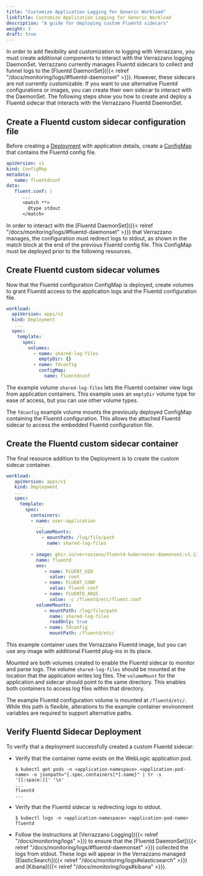```yaml
---
title: "Customize Application Logging for Generic Workload"
linkTitle: Customize Application Logging for Generic Workload
description: "A guide for deploying custom Fluentd sidecars"
weight: 3
draft: true
---
```


In order to add flexibility and customization to logging with Verrazzano, you must create additional components to interact with the Verrazzano logging DaemonSet.
Verrazzano currently manages Fluentd sidecars to collect and funnel logs to the [Fluentd DaemonSet]({{< relref "/docs/monitoring/logs/#fluentd-daemonset" >}}).
However, these sidecars are not currently customizable. 
If you want to use alternative Fluentd configurations or images, you can create their own sidecar to interact with the DaemonSet.
The following steps show you how to create and deploy a Fluentd sidecar that interacts with the Verrazzano Fluentd DaemonSet.

## Create a Fluentd custom sidecar configuration file

Before creating a [Deployment](https://kubernetes.io/docs/concepts/workloads/controllers/deployment/) with application details, create a [ConfigMap](https://kubernetes.io/docs/concepts/configuration/configmap/) that contains the Fluentd config file.
```yaml
apiVersion: v1
kind: ConfigMap
metadata:
   name: fluentdconf
data:
   fluent.conf: |
      ...
      <match **>
        @type stdout
      </match>

```
In order to interact with the [Fluentd DaemonSet]({{< relref "/docs/monitoring/logs/#fluentd-daemonset" >}}) that Verrazzano manages, the configuration must redirect logs to stdout, as shown in the match block at the end of the previous Fluentd config file.
This ConfigMap must be deployed prior to the following resources.

## Create Fluentd custom sidecar volumes

Now that the Fluentd configuration ConfigMap is deployed, create volumes to grant Fluentd access to the application logs and the Fluentd configuration file.
```yaml
workload:
  apiVersion: apps/v1
  kind: Deployment
   ...
  spec:
    template:
      spec:
        volumes:
          - name: shared-log-files
            emptyDir: {}
          - name: fdconfig
            configMap:
              name: fluentdconf

```
The example volume `shared-log-files` lets the Fluentd container view logs from application containers. This example uses an `emptyDir` volume type for ease of access, but you can use other volume types.

The `fdconfig` example volume mounts the previously deployed ConfigMap containing the Fluentd configuration. This allows the attached Fluentd sidecar to access the embedded Fluentd configuration file.

## Create the Fluentd custom sidecar container

The final resource addition to the Deployment is to create the custom sidecar container.

```yaml
workload:
   apiVersion: apps/v1
   kind: Deployment
   ...
   spec:
     template:
       spec:
         containers:
         - name: user-application
           ...
           volumeMounts:
             - mountPath: /log/file/path
               name: shared-log-files
               
         - image: ghcr.io/verrazzano/fluentd-kubernetes-daemonset:v1.12.3-20210517195222-f345ec2
           name: fluentd
           env:
              - name: FLUENT_UID
                value: root
              - name: FLUENT_CONF
                value: fluent.conf
              - name: FLUENTD_ARGS
                value: -c /fluentd/etc/fluent.conf
           volumeMounts:
              - mountPath: /log/file/path
                name: shared-log-files
                readOnly: true
              - name: fdconfig
                mountPath: /fluentd/etc/

```

This example container uses the Verrazzano Fluentd image, but you can use any image with additional Fluentd plug-ins in its place.

Mounted are both volumes created to enable the Fluentd sidecar to monitor and parse logs.
The volume `shared-log-files` should be mounted at the location that the application writes log files.
The `volumeMount` for the application and sidecar should point to the same directory. 
This enables both containers to access log files within that directory.

The example Fluentd configuration volume is mounted at `/fluentd/etc/`. 
While this path is flexible, alterations to the example container environment variables are required to support alternative paths.

## Verify Fluentd Sidecar Deployment

To verify that a deployment successfully created a custom Fluentd sidecar:
- Verify that the container name exists on the WebLogic application pod.
  ```
  $ kubectl get pods -n <application-namespace> <application-pod-name> -o jsonpath="{.spec.containers[*].name}" | tr -s '[[:space:]]' '\n'
  ...
  fluentd
  ...
  ```
- Verify that the Fluentd sidecar is redirecting logs to stdout.
  ```
  $ kubectl logs -n <application-namespace> <application-pod-name> fluentd
  ```
- Follow the instructions at [Verrazzano Logging]({{< relref "/docs/monitoring/logs" >}}) to ensure that the [Fluentd DaemonSet]({{< relref "/docs/monitoring/logs/#fluentd-daemonset" >}}) collected the logs from stdout.
  These logs will appear in the Verrazzano managed [ElasticSearch]({{< relref "/docs/monitoring/logs#elasticsearch" >}}) and [Kibana]({{< relref "/docs/monitoring/logs#kibana" >}}).

